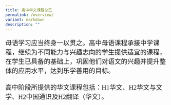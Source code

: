 ```yaml
---
title: 高中华文课程总览
permalink: /overview/
variant: markdown
description: ""
---
```

<p style="font-family: kai; font-size: 20px">母语学习应当终身一以贯之。高中母语课程承接中学课程，继续为不同能力与兴趣志向的学生提供适宜的课程，在学生已具备的基础上，巩固他们对语文的兴趣并提升整体的应用水平，达到乐学善用的目标。<br><br>
高中阶段所提供的华文课程包括：H1华文、H2华文与文学、H2中国通识及H2翻译（华文）。</p>